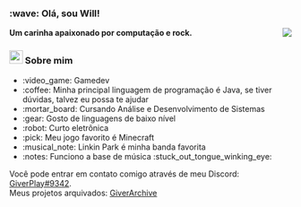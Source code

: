 <h3> :wave: Olá, sou Will! </h3>
<strong>Um carinha apaixonado por computação e rock.</strong>

<img align="right" src="https://stats.giverplay.me/api/top-langs?hide=html,css,handlebars,scss,makefile&compact&langs_count=10&theme=tokyonight&custom_title=Linguagens mais utilizadas">

<h3><img src="https://cdn.discordapp.com/emojis/865689377111801897.png?v=1" width=24 height=24> Sobre mim</h3>

<ul>
  <li> :video_game: Gamedev </li>
  <li> :coffee: Minha principal linguagem de programação é Java, se tiver dúvidas, talvez eu possa te ajudar</li>
  <li> :mortar_board: Cursando Análise e Desenvolvimento de Sistemas
  <li> :gear: Gosto de linguagens de baixo nível</li>
  <li> :robot: Curto eletrônica</li>
  <li> :pick: Meu jogo favorito é Minecraft</li>
  <li> :musical_note: Linkin Park é minha banda favorita
  <li> :notes: Funciono a base de música :stuck_out_tongue_winking_eye:</li>
</ul>

Você pode entrar em contato comigo através de meu Discord: <a href="https://discord.com/users/387674761746186260">GiverPlay#9342</a>.
<br>
Meus projetos arquivados: <a href="https://github.com/GiverArchive">GiverArchive</a>
